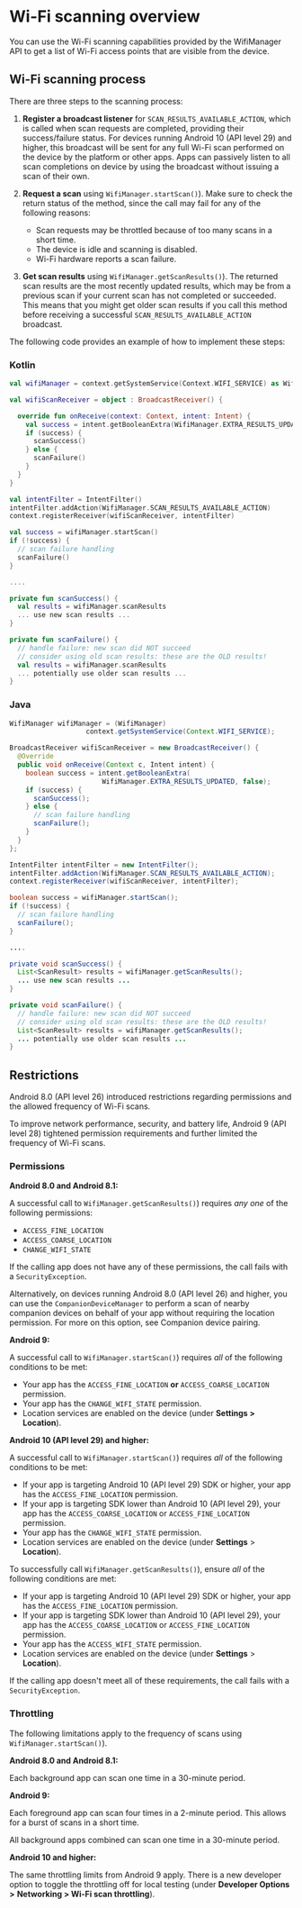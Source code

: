 # Wi-Fi scanning overview

You can use the Wi-Fi scanning capabilities provided by the WifiManager API to get a list of Wi-Fi access points that are visible from the device.

Wi-Fi scanning process
----------------------

There are three steps to the scanning process:

1.  **Register a broadcast listener** for `SCAN_RESULTS_AVAILABLE_ACTION`, which is called when scan requests are completed, providing their success/failure status. For devices running Android 10 (API level 29) and higher, this broadcast will be sent for any full Wi-Fi scan performed on the device by the platform or other apps. Apps can passively listen to all scan completions on device by using the broadcast without issuing a scan of their own.
    
2.  **Request a scan** using `WifiManager.startScan()`). Make sure to check the return status of the method, since the call may fail for any of the following reasons:
    
    *   Scan requests may be throttled because of too many scans in a short time.
    *   The device is idle and scanning is disabled.
    *   Wi-Fi hardware reports a scan failure.
3.  **Get scan results** using `WifiManager.getScanResults()`). The returned scan results are the most recently updated results, which may be from a previous scan if your current scan has not completed or succeeded. This means that you might get older scan results if you call this method before receiving a successful `SCAN_RESULTS_AVAILABLE_ACTION` broadcast.
    

The following code provides an example of how to implement these steps:

### Kotlin

```kotlin
val wifiManager = context.getSystemService(Context.WIFI_SERVICE) as WifiManager

val wifiScanReceiver = object : BroadcastReceiver() {

  override fun onReceive(context: Context, intent: Intent) {
    val success = intent.getBooleanExtra(WifiManager.EXTRA_RESULTS_UPDATED, false)
    if (success) {
      scanSuccess()
    } else {
      scanFailure()
    }
  }
}

val intentFilter = IntentFilter()
intentFilter.addAction(WifiManager.SCAN_RESULTS_AVAILABLE_ACTION)
context.registerReceiver(wifiScanReceiver, intentFilter)

val success = wifiManager.startScan()
if (!success) {
  // scan failure handling
  scanFailure()
}

....

private fun scanSuccess() {
  val results = wifiManager.scanResults
  ... use new scan results ...
}

private fun scanFailure() {
  // handle failure: new scan did NOT succeed
  // consider using old scan results: these are the OLD results!
  val results = wifiManager.scanResults
  ... potentially use older scan results ...
}
```

### Java

```java
WifiManager wifiManager = (WifiManager)
                   context.getSystemService(Context.WIFI_SERVICE);

BroadcastReceiver wifiScanReceiver = new BroadcastReceiver() {
  @Override
  public void onReceive(Context c, Intent intent) {
    boolean success = intent.getBooleanExtra(
                       WifiManager.EXTRA_RESULTS_UPDATED, false);
    if (success) {
      scanSuccess();
    } else {
      // scan failure handling
      scanFailure();
    }
  }
};

IntentFilter intentFilter = new IntentFilter();
intentFilter.addAction(WifiManager.SCAN_RESULTS_AVAILABLE_ACTION);
context.registerReceiver(wifiScanReceiver, intentFilter);

boolean success = wifiManager.startScan();
if (!success) {
  // scan failure handling
  scanFailure();
}

....

private void scanSuccess() {
  List<ScanResult> results = wifiManager.getScanResults();
  ... use new scan results ...
}

private void scanFailure() {
  // handle failure: new scan did NOT succeed
  // consider using old scan results: these are the OLD results!
  List<ScanResult> results = wifiManager.getScanResults();
  ... potentially use older scan results ...
}
```

Restrictions
------------

Android 8.0 (API level 26) introduced restrictions regarding permissions and the allowed frequency of Wi-Fi scans.

To improve network performance, security, and battery life, Android 9 (API level 28) tightened permission requirements and further limited the frequency of Wi-Fi scans.

### Permissions

**Android 8.0 and Android 8.1:**

A successful call to `WifiManager.getScanResults()`) requires _any one_ of the following permissions:

*   `ACCESS_FINE_LOCATION`
*   `ACCESS_COARSE_LOCATION`
*   `CHANGE_WIFI_STATE`

If the calling app does not have any of these permissions, the call fails with a `SecurityException`.

Alternatively, on devices running Android 8.0 (API level 26) and higher, you can use the `CompanionDeviceManager` to perform a scan of nearby companion devices on behalf of your app without requiring the location permission. For more on this option, see Companion device pairing.

**Android 9:**

A successful call to `WifiManager.startScan()`) requires _all_ of the following conditions to be met:

*   Your app has the `ACCESS_FINE_LOCATION` __or__ `ACCESS_COARSE_LOCATION` permission.
*   Your app has the `CHANGE_WIFI_STATE` permission.
*   Location services are enabled on the device (under **Settings > Location**).

**Android 10 (API level 29) and higher:**

A successful call to `WifiManager.startScan()`) requires _all_ of the following conditions to be met:

*   If your app is targeting Android 10 (API level 29) SDK or higher, your app has the `ACCESS_FINE_LOCATION` permission.
*   If your app is targeting SDK lower than Android 10 (API level 29), your app has the `ACCESS_COARSE_LOCATION` or `ACCESS_FINE_LOCATION` permission.
*   Your app has the `CHANGE_WIFI_STATE` permission.
*   Location services are enabled on the device (under **Settings** > **Location**).

To successfully call `WifiManager.getScanResults()`), ensure _all_ of the following conditions are met:

*   If your app is targeting Android 10 (API level 29) SDK or higher, your app has the `ACCESS_FINE_LOCATION` permission.
*   If your app is targeting SDK lower than Android 10 (API level 29), your app has the `ACCESS_COARSE_LOCATION` or `ACCESS_FINE_LOCATION` permission.
*   Your app has the `ACCESS_WIFI_STATE` permission.
*   Location services are enabled on the device (under **Settings** > **Location**).

If the calling app doesn't meet all of these requirements, the call fails with a `SecurityException`.

### Throttling

The following limitations apply to the frequency of scans using `WifiManager.startScan()`).

**Android 8.0 and Android 8.1:**

Each background app can scan one time in a 30-minute period.

**Android 9:**

Each foreground app can scan four times in a 2-minute period. This allows for a burst of scans in a short time.

All background apps combined can scan one time in a 30-minute period.

**Android 10 and higher:**

The same throttling limits from Android 9 apply. There is a new developer option to toggle the throttling off for local testing (under **Developer Options >** **Networking > Wi-Fi scan throttling**).